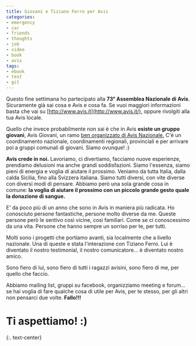 ```yaml
---
title: Giovani e Tiziano Ferro per Avis
categories:
- emergency
- car
- friends
- thoughts
- job
- video
- book
- avis
tags:
- ebook
- test
- git
---
```

Questo fine settimana ho partecipato alla **73° Assemblea Nazionale di Avis**.
Sicuramente già sai cosa e Avis e cosa fa. Se vuoi maggiori informazioni basta
che vai su [http://www.avis.it](http://www.avis.it/), oppure rivolgiti alla
tua Avis locale.

Quello che invece probabilmente non sai è che in Avis **esiste un gruppo
giovani**, Avis Giovani, un ramo [ben organizzato di Avis Nazionale.](http://www.avis.it/usr_view.php/ID=1158#Esecutivo%20Nazionale%20della%20Consulta%20Giovani)
C'è un coordinamento nazionale, coordinamenti regionali, provinciali e
per arrivare poi a gruppi comunali di giovani. Siamo ovunque! :)

**Avis crede in noi.** Lavoriamo, ci divertiamo, facciamo nuove esperienze, prendiamo delusioni ma anche grandi soddisfazioni. Siamo l'essenza, siamo pieni di energia e voglia di aiutare il prossimo. Veniamo da tutta Italia, dalla calda Sicilia, fino alla Svizzera italiana. Siamo tutti diversi, con vite diverse con diversi modi di pensare. Abbiamo però una sola grande cosa in comune: **la voglia di aiutare il prossimo con un piccolo grande gesto quale la donazione di sangue.**

E' da poco più di un anno che sono in Avis in maniera più radicata. Ho
conosciuto persone fantastiche, persone molto diverse da me. Queste persone
però le sentivo così vicine, così familiari. Come se ci conoscessimo da una
vita. Persone che hanno sempre un sorriso per te, per tutti.

Molti sono i progetti che portiamo avanti, sia localmente che a livello
nazionale. Una di queste e stata l'interazione con Tiziano Ferro. Lui è
diventato il nostro testimonial, il nostro comunicatore... è diventato nostro
amico.

Sono fiero di lui, sono fiero di tutti i ragazzi avisini, sono fiero di me,
per quello che faccio.

Abbiamo mailing list, gruppi su facebook, organizziamo meeting e forum... se
hai voglia di fare qualche cosa di utile per Avis, per te stesso, per gli
altri non pensarci due volte. **Fallo!!!**

# **Ti aspettiamo! :)**
{:. text-center}

